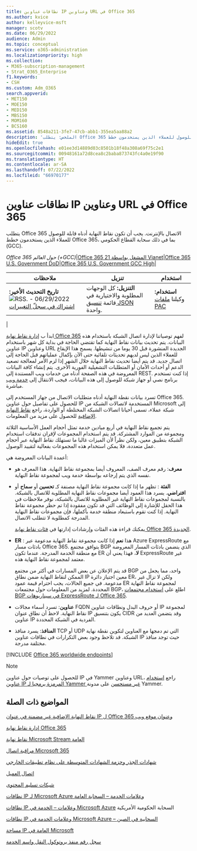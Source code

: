 ```yaml
---
title: نطاقات عناوين IP وعناوين URL في Office 365
ms.author: kvice
author: kelleyvice-msft
manager: scotv
ms.date: 06/29/2022
audience: Admin
ms.topic: conceptual
ms.service: o365-administration
ms.localizationpriority: high
ms.collection:
- M365-subscription-management
- Strat_O365_Enterprise
f1.keywords:
- CSH
ms.custom: Adm_O365
search.appverid:
- MET150
- MOE150
- MED150
- MBS150
- MOM160
- BCS160
ms.assetid: 8548a211-3fe7-47cb-abb1-355ea5aa88a2
description: 'الملخص: يتطلب Office 365 الاتصال بالإنترنت. يجب أن تكون نقاط النهاية أدناه قابلة للوصول للعملاء الذين يستخدمون خطط Office 365، بما في ذلك سحابة القطاع الحكومي (GCC).'
hideEdit: true
ms.openlocfilehash: e01ee3d14889d03c8501b18f48a308a69f75c2e1
ms.sourcegitcommit: 00948161a72d8cea8c2baba873743fc4a0e19f90
ms.translationtype: HT
ms.contentlocale: ar-SA
ms.lasthandoff: 07/22/2022
ms.locfileid: "66970177"
---
```

# <a name="office-365-urls-and-ip-address-ranges"></a>نطاقات عناوين IP وعناوين URL في Office 365

يتطلب Office 365 الاتصال بالإنترنت. يجب أن تكون نقاط النهاية أدناه قابلة للوصول للعملاء الذين يستخدمون خطط Office 365، بما في ذلك سحابة القطاع الحكومي (GCC).
  
*Office 365 حول العالم (+GCC)*\|[Office 365 المشغل بواسطة 21 Vianet](urls-and-ip-address-ranges-21vianet.md)\|[Office 365 U.S. Government DoD](microsoft-365-u-s-government-dod-endpoints.md)\|[Office 365 U.S. Government GCC High](microsoft-365-u-s-government-gcc-high-endpoints.md)\|

|ملاحظات|تنزيل|استخدام |
|---|---|---|
|**تاريخ التحديث الأخير:** 06/29/2022 - ![RSS.](../media/5dc6bb29-25db-4f44-9580-77c735492c4b.png) [اشتراك في سجلّ التغييرات](https://endpoints.office.com/version/worldwide?allversions=true&format=rss&clientrequestid=b10c5ed1-bad1-445f-b386-b919946339a7)|**التنزيل:** كل الوجهات المطلوبة والاختيارية في قائمة [تنسيق JSON](https://endpoints.office.com/endpoints/worldwide?clientrequestid=b10c5ed1-bad1-445f-b386-b919946339a7) واحدة.|**استخدام:** وكيلنا [ملفات PAC](managing-office-365-endpoints.md#pacfiles)|
|

ابدأ ب [إدارة نقاط نهاية Office 365](managing-office-365-endpoints.md) لفهم توصياتنا لإدارة اتصال الشبكة باستخدام هذه البيانات. يتم تحديث بيانات نقاط النهاية كما تقتضي الحاجة في بداية كل شهر باستخدام عناوين IP وعناوين URL الجديدة المنشورة قبل 30 يوما من تنشيطها. يسمح هذا الإيقاع للعملاء الذين ليس لديهم تحديثات تلقائية حتى الآن بإكمال عملياتهم قبل الحاجة إلى اتصال جديد. قد يتم أيضا تحديث نقاط النهاية خلال الشهر إذا لزم الأمر لمعالجة تصعيد الدعم أو أحداث الأمان أو المتطلبات التشغيلية الفورية الأخرى. يتم إنشاء كافة البيانات المعروضة في هذه الصفحة أدناه من خدمات ويب المستندة إلى REST. إذا كنت تستخدم برنامج نصي أو جهاز شبكة للوصول إلى هذه البيانات، فيجب الانتقال إلى [خدمة ويب](microsoft-365-ip-web-service.md) مباشرة.

تسرد بيانات نقطة النهاية أدناه متطلبات الاتصال من جهاز المستخدم إلى Office 365. للحصول على تفاصيل حول عناوين IP المستخدمة لاتصالات الشبكة من Microsoft إلى شبكة عملاء، تسمى أحيانا اتصالات الشبكة المختلطة أو الواردة، راجع [نقاط النهاية الإضافية](additional-office365-ip-addresses-and-urls.md) للحصول على مزيد من المعلومات.

يتم تجميع نقاط النهاية في أربع ميادين خدمة تمثل أحجام العمل الأساسية الثلاثة ومجموعة من الموارد المشتركة. قد يتم استخدام المجموعات لإقران تدفقات استخدام الشبكة بتطبيق معين، ولكن نظراً لأن الميزات غالبا ما تستهلك نقاط النهاية عبر أحجام عمل متعددة، فلا يمكن استخدام هذه المجموعات بفعالية لتقييد الوصول.

أعمدة البيانات المعروضة هي:

- **معرف**: رقم معرف الصف، المعروف أيضا بمجموعة نقاط النهاية. هذا المعرف هو نفسه الذي يتم إرجاعه بواسطة خدمة ويب لمجموعة نقاط النهاية.

- **الفئة** : تظهر ما إذا كانت مجموعة نقاط النهاية مصنفة كـ **تحسين** أو **سماح** أو **افتراضي**. يسرد هذا العمود أيضا مجموعات نقاط النهاية المطلوبة للاتصال بالشبكة. بالنسبة لمجموعات نقاط النهاية غير المطلوبة للاتصال بالشبكة، نوفر ملاحظات في هذا الحقل للإشارة إلى الوظائف التي قد تكون مفقودة إذا تم حظر مجموعة نقاط النهاية. إذا كنت تقوم باستبعاد منطقة خدمة بأكملها، فإن مجموعات نقاط النهاية المدرجة كمطلوبة لا تتطلب الاتصال.

   يمكنك قراءة هذه الفئات وإرشادات إدارتها في [فئات نقاط نهاية Office 365 الجديدة](microsoft-365-network-connectivity-principles.md#new-office-365-endpoint-categories).

- **ER** : هذا **نعم** إذا كانت مجموعة نقاط النهاية مدعومة عبر Azure ExpressRoute مع بادئات مسار Office 365. يتوافق مجتمع BGP الذي يتضمن بادئات المسار المعروضة مع منطقة الخدمة المدرجة. عندما تكون ER **لا**، فهذا يعني أن ExpressRoute غير معتمد لمجموعة نقاط النهاية هذه.

   قد يتم الإعلان عن بعض المسارات في أكثر من مجتمع BGP واحد، مما يجعل من الممكن لنقاط النهاية ضمن نطاق IP معين اجتياز دائرة ER، ولكن لا تزال غير مدعومة. في جميع الحالات، يجب احترام قيمة عمود ER لمجموعة نقاط النهاية المحددة. لمزيد من المعلومات حول مجتمعات BGP، اطلع على [استخدام مجتمعات BGP في سيناريوهات ExpressRoute لـ Office 365](bgp-communities-in-expressroute.md#key-planning-considerations-to-using-bgp-communities).

- **عناوين**: تسرد أسماء مجالات FQDN أو حروف البدل ونطاقات عناوين IP لمجموعة نقاط النهاية. لاحظ أن نطاق عنوان IP يكون بتنسيق CIDR وقد يتضمن العديد من عناوين IP الفردية في الشبكة المحددة.

- **المنافذ**: يسرد منافذ TCP أو UDP التي تم دمجها مع العناوين لتكوين نقطة نهاية الشبكة. قد تلاحظ وجود بعض التكرارات في نطاقات عناوين IP حيث توجد منافذ مختلفة مدرجة.

[!INCLUDE [Office 365 worldwide endpoints](../includes/office-365-worldwide-endpoints.md)]

> [!NOTE]
> للحصول على توصيات حول عناوين IP في Yammer وعناوين URL، راجع [استخدام عناوين IP المرمزة برمجيا لـ Yammer غير مستحسن](https://techcommunity.microsoft.com/t5/Yammer-Blog/Using-hard-coded-IP-addresses-for-Yammer-is-not-recommended/ba-p/276592) على مدونة Yammer.

## <a name="related-topics"></a>المواضيع ذات الصلة

[نقاط النهاية الإضافية غير مضمنة في عنوان IP ل Office 365 وعنوان موقع ويب](additional-office365-ip-addresses-and-urls.md)

[إدارة نقاط نهاية Office 365](managing-office-365-endpoints.md)

[نقاط نهاية Microsoft Stream العامة](/stream/network-overview#general-microsoft-stream-endpoints)
  
[مراقبة اتصال Microsoft 365](./monitor-connectivity.md)

[شهادات الجذر وحزمة الشهادات المتوسطة على نظام تطبيقات الخارجي](../compliance/encryption-office-365-certificate-chains.md)
  
[اتصال العميل](https://support.office.com/article/client-connectivity-4232abcf-4ae5-43aa-bfa1-9a078a99c78b)
  
[شبكات تسليم المحتوى](https://support.office.com/article/content-delivery-networks-0140f704-6614-49bb-aa6c-89b75dcd7f1f)
  
[نطاقات IP لـ Microsoft Azure وعلامات الخدمة – السحابة العامة](https://www.microsoft.com/download/details.aspx?id=56519)

[نطاقات IP وعلامات – الخدمة في Microsoft Azure](https://www.microsoft.com/download/details.aspx?id=57063) السحابة الحكومية الأمريكية

[نطاقات IP وعلامات الخدمة في Microsoft Azure – السحابية في الصين](https://www.microsoft.com/download/details.aspx?id=57062) 
  
[ مساحة IP العامة في Microsoft ](https://www.microsoft.com/download/details.aspx?id=53602)

[سجل رقم منفذ بروتوكول النقل واسم الخدمة](https://www.iana.org/assignments/service-names-port-numbers/service-names-port-numbers.xhtml)
